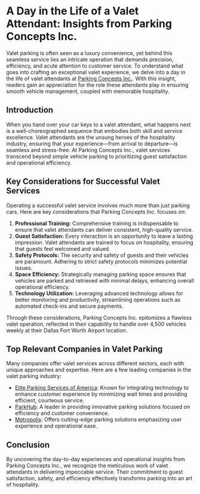 # A Day in the Life of a Valet Attendant: Insights from Parking Concepts Inc.

Valet parking is often seen as a luxury convenience, yet behind this seamless service lies an intricate operation that demands precision, efficiency, and acute attention to customer service. To understand what goes into crafting an exceptional valet experience, we delve into a day in the life of valet attendants at [Parking Concepts Inc.](/dir/parking_concepts_inc). With this insight, readers gain an appreciation for the role these attendants play in ensuring smooth vehicle management, coupled with memorable hospitality.

## Introduction

When you hand over your car keys to a valet attendant, what happens next is a well-choreographed sequence that embodies both skill and service excellence. Valet attendants are the unsung heroes of the hospitality industry, ensuring that your experience—from arrival to departure—is seamless and stress-free. At Parking Concepts Inc., valet services transcend beyond simple vehicle parking to prioritizing guest satisfaction and operational efficiency.

## Key Considerations for Successful Valet Services

Operating a successful valet service involves much more than just parking cars. Here are key considerations that Parking Concepts Inc. focuses on:

1. **Professional Training:** Comprehensive training is indispensable to ensure that valet attendants can deliver consistent, high-quality service.
2. **Guest Satisfaction:** Every interaction is an opportunity to leave a lasting impression. Valet attendants are trained to focus on hospitality, ensuring that guests feel welcomed and valued.
3. **Safety Protocols:** The security and safety of guests and their vehicles are paramount. Adhering to strict safety protocols minimizes potential issues.
4. **Space Efficiency:** Strategically managing parking space ensures that vehicles are parked and retrieved with minimal delays, enhancing overall operational efficiency.
5. **Technology Utilization:** Leveraging advanced technology allows for better monitoring and productivity, streamlining operations such as automated check-ins and secure payments.

Through these considerations, Parking Concepts Inc. epitomizes a flawless valet operation, reflected in their capability to handle over 4,500 vehicles weekly at their Dallas Fort Worth Airport location.

## Top Relevant Companies in Valet Parking

Many companies offer valet services across different sectors, each with unique approaches and expertise. Here are a few leading companies in the valet parking industry:

- [Elite Parking Services of America](/dir/elite_parking_services_of_america): Known for integrating technology to enhance customer experience by minimizing wait times and providing efficient, courteous service.
- [ParkHub](/dir/parkhub): A leader in providing innovative parking solutions focused on efficiency and customer convenience.
- [Metropolis](/dir/metropolis): Offers cutting-edge parking solutions emphasizing user experience and operational ease.

## Conclusion

By uncovering the day-to-day experiences and operational insights from Parking Concepts Inc., we recognize the meticulous work of valet attendants in delivering impeccable service. Their commitment to guest satisfaction, safety, and efficiency effectively transforms parking into an art of hospitality.